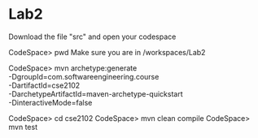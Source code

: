 # Lab2

Download the file "src" and open your codespace

CodeSpace> pwd
Make sure you are in /workspaces/Lab2

CodeSpace> mvn archetype:generate \
-DgroupId=com.softwareengineering.course \
-DartifactId=cse2102 \
-DarchetypeArtifactId=maven-archetype-quickstart \
-DinteractiveMode=false

CodeSpace> cd cse2102 <What ever you directory is mine is cse2102>
CodeSpace> mvn clean compile
CodeSpace> mvn test


